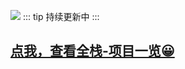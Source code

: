 ![](http://cdn.qiniu.liyansheng.top/img/ad2.jpg)
::: tip
持续更新中
:::

## [点我，查看全栈-项目一览😀](/project)


###  <Badge text="beta" type="warning"/> <Badge text="默认主题"/>